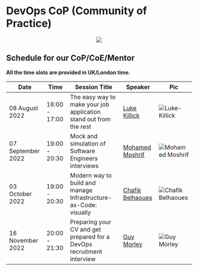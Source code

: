 # DevOps CoP (Community of Practice)
<p align="center">
  <img src="https://raw.githubusercontent.com/MohamedRadwan-devops/devops-step-by-step/main//source/images/mics/cop-2.gif" />
</p>

## Schedule for our CoP/CoE/Mentor

**All the time slots are provided in UK/London time.**

| Date    | Time    |    Session Title| Speaker |   Pic    |
| --------|-------- | ----------------| --------|----------|
| 08 August 2022| 16:00 - 17:00  | The easy way to make your job application stand out from the rest | [Luke Killick](https://github.com/MohamedRadwan-DevOps/devops-step-by-step/blob/main/source/events-speakers.md) |![Luke-Killick](https://raw.githubusercontent.com/MohamedRadwan-DevOps/devops-step-by-step/main//source/images/speakers/Luke-Killick.png)|
| 07 September 2022| 19:00 - 20:30  | Mock and simulation of Software Engineers interviews| [Mohamed Moshrif](https://github.com/MohamedRadwan-DevOps/devops-step-by-step/blob/main/source/events-speakers.md) | ![Mohamed Moshrif](https://raw.githubusercontent.com/MohamedRadwan-DevOps/devops-step-by-step/main//source/images/speakers/Mohamed-Moshrif.png)|
| 03 October 2022|  19:00 - 20:30  | Modern way to build and manage Infrastructure-as-Code: visually | [Chafik Belhaoues](https://github.com/MohamedRadwan-DevOps/devops-step-by-step/blob/main/source/events-speakers.md) | ![Chafik Belhaoues](https://raw.githubusercontent.com/MohamedRadwan-DevOps/devops-step-by-step/main//source/images/speakers/Chafik-Belhaoues.png)|
| 16 November 2022| 20:00 - 21:30  | Preparing your CV and get prepared for a DevOps recruitment interview | [Guy Morley](https://github.com/MohamedRadwan-DevOps/devops-step-by-step/blob/main/source/events-speakers.md) | ![Guy Morley](https://raw.githubusercontent.com/MohamedRadwan-DevOps/devops-step-by-step/main//source/images/speakers/Guy-Morley.png)|